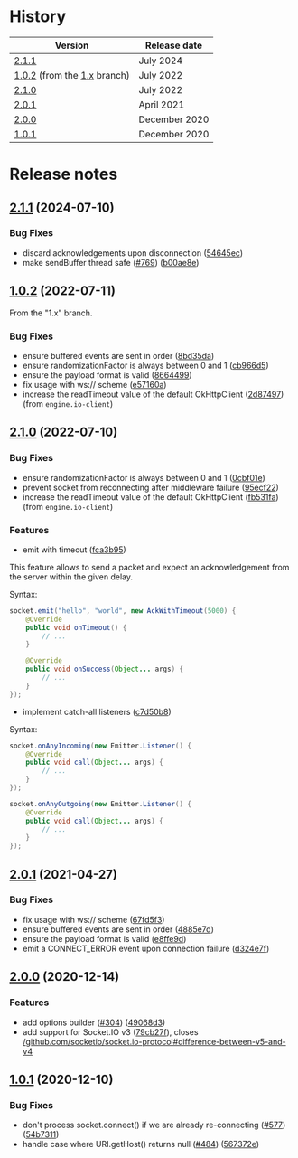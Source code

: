 # History

| Version                                                                                                      | Release date  |
|--------------------------------------------------------------------------------------------------------------|---------------|
| [2.1.1](#211-2024-07-10)                                                                                     | July 2024     |
| [1.0.2](#102-2022-07-11) (from the [1.x](https://github.com/socketio/socket.io-client-java/tree/1.x) branch) | July 2022     |
| [2.1.0](#210-2022-07-10)                                                                                     | July 2022     |
| [2.0.1](#201-2021-04-27)                                                                                     | April 2021    |
| [2.0.0](#200-2020-12-14)                                                                                     | December 2020 |
| [1.0.1](#101-2020-12-10)                                                                                     | December 2020 |


# Release notes

## [2.1.1](https://github.com/socketio/socket.io-client-java/compare/socket.io-client-2.1.0...socket.io-client-2.1.1) (2024-07-10)


### Bug Fixes

* discard acknowledgements upon disconnection ([54645ec](https://github.com/socketio/socket.io-client-java/commit/54645ece2cd132f3e305b80904e1fc38bd41c4f9))
* make sendBuffer thread safe ([#769](https://github.com/socketio/socket.io-client-java/issues/769)) ([b00ae8e](https://github.com/socketio/socket.io-client-java/commit/b00ae8eec1ef0aa5094fca7fad918a437603eb12))



## [1.0.2](https://github.com/socketio/socket.io-client-java/compare/socket.io-client-1.0.1...socket.io-client-1.0.2) (2022-07-11)

From the "1.x" branch.

### Bug Fixes

* ensure buffered events are sent in order ([8bd35da](https://github.com/socketio/socket.io-client-java/commit/8bd35da19c1314318fe122876d22e30ae3673ff9))
* ensure randomizationFactor is always between 0 and 1 ([cb966d5](https://github.com/socketio/socket.io-client-java/commit/cb966d5a64790c0584ad97cf55c205cae8bd1287))
* ensure the payload format is valid ([8664499](https://github.com/socketio/socket.io-client-java/commit/8664499b6f31154f49783531f778dac5387b766b))
* fix usage with ws:// scheme ([e57160a](https://github.com/socketio/socket.io-client-java/commit/e57160a00ca1fbb38396effdbc87eb10d6759a51))
* increase the readTimeout value of the default OkHttpClient ([2d87497](https://github.com/socketio/engine.io-client-java/commit/2d874971c2428a7a444b3a33afe66aedcdce3a96)) (from `engine.io-client`)



## [2.1.0](https://github.com/socketio/socket.io-client-java/compare/socket.io-client-2.0.1...socket.io-client-2.1.0) (2022-07-10)


### Bug Fixes

* ensure randomizationFactor is always between 0 and 1 ([0cbf01e](https://github.com/socketio/socket.io-client-java/commit/0cbf01eb2501b3098eacd22594966a719b20c31e))
* prevent socket from reconnecting after middleware failure ([95ecf22](https://github.com/socketio/socket.io-client-java/commit/95ecf222d25de390d8c0f2ffade37b608cf448eb))
* increase the readTimeout value of the default OkHttpClient ([fb531fa](https://github.com/socketio/engine.io-client-java/commit/fb531fab30968a4b65a402c81f37e92dd5671f33)) (from `engine.io-client`)

### Features

* emit with timeout ([fca3b95](https://github.com/socketio/socket.io-client-java/commit/fca3b9507d5bc79d3c41ab6e119efccd23669ca6))

This feature allows to send a packet and expect an acknowledgement from the server within the given delay.

Syntax:

```java
socket.emit("hello", "world", new AckWithTimeout(5000) {
    @Override
    public void onTimeout() {
        // ...
    }

    @Override
    public void onSuccess(Object... args) {
        // ...
    }
});
```

* implement catch-all listeners ([c7d50b8](https://github.com/socketio/socket.io-client-java/commit/c7d50b8ae9787e9ebdff50aa5d36f88433fc50b9))

Syntax:

```java
socket.onAnyIncoming(new Emitter.Listener() {
    @Override
    public void call(Object... args) {
        // ...
    }
});

socket.onAnyOutgoing(new Emitter.Listener() {
    @Override
    public void call(Object... args) {
        // ...
    }
});
```



## [2.0.1](https://github.com/socketio/socket.io-client-java/compare/socket.io-client-2.0.0...socket.io-client-2.0.1) (2021-04-27)


### Bug Fixes

* fix usage with ws:// scheme ([67fd5f3](https://github.com/socketio/socket.io-client-java/commit/67fd5f34a31c63f7884f82ab39386ad343527590))
* ensure buffered events are sent in order ([4885e7d](https://github.com/socketio/socket.io-client-java/commit/4885e7d59fad78285448694cb5681e8a9ce809ef))
* ensure the payload format is valid ([e8ffe9d](https://github.com/socketio/socket.io-client-java/commit/e8ffe9d1383736f6a21090ab959a2f4fa5a41284))
* emit a CONNECT_ERROR event upon connection failure ([d324e7f](https://github.com/socketio/socket.io-client-java/commit/d324e7f396a444ddd556c3d70a85a28eefb1e02b))



## [2.0.0](https://github.com/socketio/socket.io-client-java/compare/socket.io-client-1.0.1...socket.io-client-2.0.0) (2020-12-14)


### Features

* add options builder ([#304](https://github.com/socketio/socket.io-client-java/issues/304)) ([49068d3](https://github.com/socketio/socket.io-client-java/commit/49068d3cc504c9b83e29a8d5cb4350360c6ef8ea))
* add support for Socket.IO v3 ([79cb27f](https://github.com/socketio/socket.io-client-java/commit/79cb27fc979ecf1eec9dc2dd4a72c8081149d1e2)), closes [/github.com/socketio/socket.io-protocol#difference-between-v5-and-v4](https://github.com//github.com/socketio/socket.io-protocol/issues/difference-between-v5-and-v4)



## [1.0.1](https://github.com/socketio/socket.io-client-java/compare/socket.io-client-1.0.0...socket.io-client-1.0.1) (2020-12-10)


### Bug Fixes

* don't process socket.connect() if we are already re-connecting ([#577](https://github.com/socketio/socket.io-client-java/issues/577)) ([54b7311](https://github.com/socketio/socket.io-client-java/commit/54b73114d19f33a78bec1ce99325893129f8a148))
* handle case where URI.getHost() returns null ([#484](https://github.com/socketio/socket.io-client-java/issues/484)) ([567372e](https://github.com/socketio/socket.io-client-java/commit/567372ecfa6c86bdc72f8bc64985d6511dc87666))
